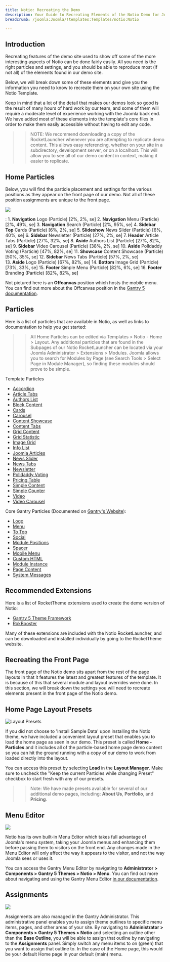 ```yaml
---
title: Notio: Recreating the Demo
description: Your Guide to Recreating Elements of the Notio Demo for Joomla
breadcrumb: /joomla:Joomla/!templates:Templates/notio:Notio

---
```


Introduction
-----

Recreating features of the demo site used to show off some of the more interesting aspects of Notio can be done fairly easily. All you need is the right particles and settings, and you should be able to reproduce most (if not all) of the elements found in our demo site.

Below, we will break down some of these elements and give you the information you need to know to recreate them on your own site using the Notio Template.

Keep in mind that a lot of the detail that makes our demos look so good is the result of many hours of hard work by our team, and some of them will require a moderate level of experience working with the Joomla back end. We have added most of these elements into the template's core files in order to make them easily accessible without having to edit any code.

>> NOTE: We recommend downloading a copy of the RocketLauncher whenever you are attempting to replicate demo content. This allows easy referencing, whether on your site in a subdirectory, development server, or on a localhost. This will allow you to see all of our demo content in context, making it easier to replicate.

Home Particles
-----

Below, you will find the particle placement and settings for the various positions as they appear on the front page of our demo. Not all of these position assignments are unique to the front page.

![](assets/notio2.png)

:   1. **Navigation** Logo (Particle) [2%, 2%, se]
	2. **Navigation** Menu (Particle) [2%, 49%, se]
	3. **Navigation** Search (Particle) [2%, 95%, se]
    4. **Sidebar Top** Cards (Particle) [6%, 2%, se]
    5. **Slideshow** News Slider (Particle) [6%, 40%, se]
    6. **Sidebar** Newsletter (Particle) [27%, 2%, se]
    7. **Header** Article Tabs (Particle) [27%, 32%, se]
    8. **Aside** Authors List (Particle) [27%, 82%, se]
    9. **Sidebar** Video Carousel (Particle) [38%, 2%, se]
    10. **Aside** Polldaddy Voting (Particle) [47%, 82%, se]
    11. **Showcase** Content Showcase (Particle) [50%, 35%, se]
    12. **Sidebar** News Tabs (Particle) [57%, 2%, se]    
    13. **Aside** Logo (Particle) [67%, 82%, se]
    14. **Bottom** Image Grid (Particle) [73%, 33%, se]
    15. **Footer** Simple Menu (Particle) [82%, 6%, se]
    16. **Footer** Branding (Particle) [82%, 82%, se]

Not pictured here is an **Offcanvas** position which hosts the mobile menu. You can find out more about the Offcanvas position in the [Gantry 5 documentation](http://docs.gantry.org/gantry5/configure/layout-manager#offcanvas-section).

Particles
-----

Here is a list of particles that are available in Notio, as well as links to documentation to help you get started:

>> All Home Particles can be edited via Templates > Notio - Home > Layout. Any additional particles that are found in the Subpages of our Notio RocketLauncher can be located via your Joomla Administrator > Extensions > Modules. Joomla allows you to search for Modules by Page (see Search Tools > Select Page in Module Manager), so finding these modules should prove to be simple.

Template Particles

+ [Accordion](particle_accordion.md)
+ [Article Tabs](particle_articletabs.md)
+ [Authors List](particle_authors.md)
+ [Block Content](particle_block.md)
+ [Cards](particle_cards.md)
+ [Carousel](particle_carousel.md)
+ [Content Showcase](particle_contentshowcase.md)
+ [Content Tabs](particle_tabs.md)
+ [Grid Content](particle_gridcontent.md)
+ [Grid Statistic](particle_grid.md)
+ [Image Grid](particle_image.md)
+ [Info List](particle_info.md)
+ [Joomla Articles](particle_joomla.md)
+ [News Slider](particle_newsslider.md)
+ [News Tabs](particle_newstabs.md)
+ [Newsletter](particle_newsletter.md)
+ [Polldaddy Voting](particle_polldaddy.md)
+ [Pricing Table](particle_pricing.md)
+ [Simple Content](particle_simple.md)
+ [Simple Counter](particle_simplecounter.md)
+ [Video](particle_video.md)
+ [Video Carousel](particle_videocarousel.md)

Core Gantry Particles (Documented on [Gantry's Website](http://gantry.org)):

* [Logo](http://docs.gantry.org/gantry5/particles/logo)
* [Menu](http://docs.gantry.org/gantry5/particles/menu-control)
* [To Top](http://docs.gantry.org/gantry5/particles/to-top)
* [Social](http://docs.gantry.org/gantry5/particles/social)
* [Module Positions](http://docs.gantry.org/gantry5/particles/position)
* [Spacer](http://docs.gantry.org/gantry5/particles/spacer)
* [Mobile Menu](http://docs.gantry.org/gantry5/particles/mobile-menu)
* [Custom HTML](http://docs.gantry.org/gantry5/particles/custom-html)
* [Module Instance](http://docs.gantry.org/gantry5/particles/module-instance)
* [Page Content](http://docs.gantry.org/gantry5/particles/page-content)
* [System Messages](http://docs.gantry.org/gantry5/particles/system-messages)

Recommended Extensions
-----

Here is a list of RocketTheme extensions used to create the demo version of Notio:

* [Gantry 5 Theme Framework](http://gantry.org/)
* [RokBooster](http://www.rockettheme.com/joomla/extensions/rokbooster)

Many of these extensions are included with the Notio RocketLauncher, and can be downloaded and installed individually by going to the RocketTheme website.

Recreating the Front Page
-----

The front page of the Notio demo sits apart from the rest of the page layouts in that it features the latest and greatest features of the template. It is because of this that several module and layout overrides were done. In this section, we will break down the settings you will need to recreate elements present in the front page of the Notio demo.

Home Page Layout Presets
-----

![Layout Presets](assets/layout_presets.jpeg)

If you did not choose to 'Install Sample Data' upon installing the Notio theme, we have included a convenient layout preset that enables you to load the home page as seen in our demo. This preset is called **Home - Particles** and it includes all of the particle-based home page demo content so you can hit the ground running with a copy of our demo to work from loaded directly into the layout.

You can access this preset by selecting **Load** in the **Layout Manager**. Make sure to uncheck the "Keep the current Particles while changing Preset" checkbox to start fresh with any of our presets.

>> Note: We have made presets available for several of our additional demo pages, including: **About Us**, **Portfolio**, and **Pricing**.

Menu Editor
-----

![](assets/menu_1.jpeg)

Notio has its own built-in Menu Editor which takes full advantage of Joomla's menu system, taking your Joomla menus and enhancing them before passing them to visitors on the front end. Any changes made in the Menu Editor will only affect the way it appears to the visitor, and not the way Joomla sees or uses it.

You can access the Gantry Menu Editor by navigating to **Administrator > Components > Gantry 5 Themes > Notio > Menu**. You can find out more about navigating and using the Gantry Menu Editor [in our documentation](http://docs.gantry.org/gantry5/configure/menu-editor).

Assignments
-----

![](assets/assignments_1.jpeg)

Assignments are also managed in the Gantry Administrator. This administrative panel enables you to assign theme outlines to specific menu items, pages, and other areas of your site. By navigating to **Administrator > Components > Gantry 5 Themes > Notio** and selecting an outline other than the **Base Outline**, you will be able to assign that outline by navigating to the **Assignments** panel. Simply switch any menu items to on (green) that you want to assign that outline to. In the case of the Home page, this would be your default Home page in your default (main) menu.
